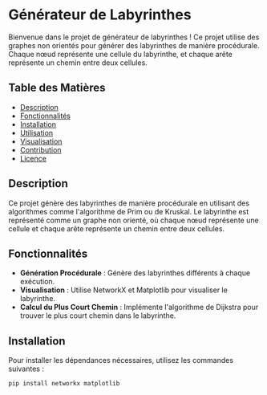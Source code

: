 # Générateur de Labyrinthes

Bienvenue dans le projet de générateur de labyrinthes ! Ce projet utilise des graphes non orientés pour générer des labyrinthes de manière procédurale. Chaque nœud représente une cellule du labyrinthe, et chaque arête représente un chemin entre deux cellules.

## Table des Matières

- [Description](#description)
- [Fonctionnalités](#fonctionnalités)
- [Installation](#installation)
- [Utilisation](#utilisation)
- [Visualisation](#visualisation)
- [Contribution](#contribution)
- [Licence](#licence)

## Description

Ce projet génère des labyrinthes de manière procédurale en utilisant des algorithmes comme l'algorithme de Prim ou de Kruskal. Le labyrinthe est représenté comme un graphe non orienté, où chaque nœud représente une cellule et chaque arête représente un chemin entre deux cellules.

## Fonctionnalités

- **Génération Procédurale** : Génère des labyrinthes différents à chaque exécution.
- **Visualisation** : Utilise NetworkX et Matplotlib pour visualiser le labyrinthe.
- **Calcul du Plus Court Chemin** : Implémente l'algorithme de Dijkstra pour trouver le plus court chemin dans le labyrinthe.

## Installation

Pour installer les dépendances nécessaires, utilisez les commandes suivantes :

```bash
pip install networkx matplotlib
